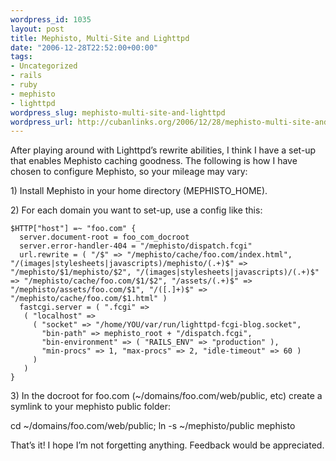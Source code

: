 ```yaml
--- 
wordpress_id: 1035
layout: post
title: Mephisto, Multi-Site and Lighttpd
date: "2006-12-28T22:52:00+00:00"
tags: 
- Uncategorized
- rails
- ruby
- mephisto
- lighttpd
wordpress_slug: mephisto-multi-site-and-lighttpd
wordpress_url: http://cubanlinks.org/2006/12/28/mephisto-multi-site-and-lighttpd
---
```

<p>After playing around with Lighttpd&#8217;s rewrite abilities, I think I have a set-up that enables Mephisto caching goodness.  The following is how I have chosen to configure Mephisto, so your mileage may vary:</p>


<p>1) Install Mephisto in your home directory (MEPHISTO_HOME).</p>


<p>2) For each domain you want to set-up, use a config like this:</p>


<pre><code>$HTTP["host"] =~ "foo.com" {
  server.document-root = foo_com_docroot
  server.error-handler-404 = "/mephisto/dispatch.fcgi"
  url.rewrite = ( "/$" => "/mephisto/cache/foo.com/index.html", "/(images|stylesheets|javascripts)/mephisto/(.+)$" => "/mephisto/$1/mephisto/$2", "/(images|stylesheets|javascripts)/(.+)$" => "/mephisto/cache/foo.com/$1/$2", "/assets/(.+)$" => "/mephisto/assets/foo.com/$1", "/([.]+)$" => "/mephisto/cache/foo.com/$1.html" )
  fastcgi.server = ( ".fcgi" =>
   ( "localhost" =>
     ( "socket" => "/home/YOU/var/run/lighttpd-fcgi-blog.socket",
       "bin-path" => mephisto_root + "/dispatch.fcgi",
       "bin-environment" => ( "RAILS_ENV" => "production" ),
       "min-procs" => 1, "max-procs" => 2, "idle-timeout" => 60 )
     )
   )
}</code></pre>

<p>3) In the docroot for foo.com (~/domains/foo.com/web/public, etc) create a symlink to your mephisto public folder:</p>


<p>cd ~/domains/foo.com/web/public; ln -s ~/mephisto/public mephisto</p>


<p>That&#8217;s it! I hope I&#8217;m not forgetting anything. Feedback would be appreciated.</p>
